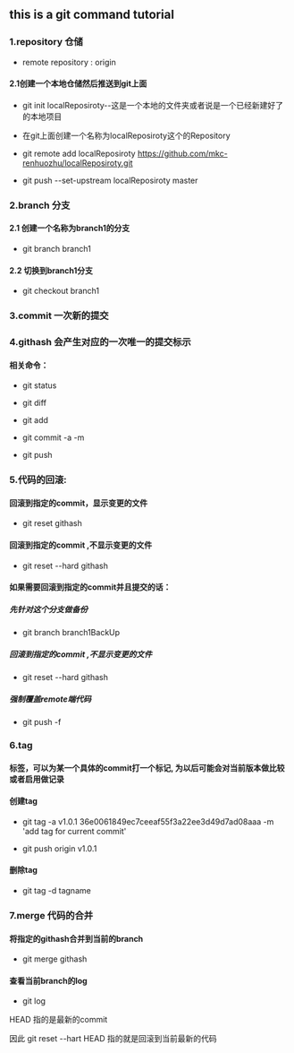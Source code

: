 ## this is a git command tutorial

### 1.repository  仓储

* remote repository : origin

#### 2.1创建一个本地仓储然后推送到git上面

* git init localReposiroty--这是一个本地的文件夹或者说是一个已经新建好了的本地项目

* 在git上面创建一个名称为localReposiroty这个的Repository

* git remote add localReposiroty https://github.com/mkc-renhuozhu/localReposiroty.git

* git push --set-upstream localReposiroty master

### 2.branch 分支

#### 2.1 创建一个名称为branch1的分支

* git branch branch1  

#### 2.2 切换到branch1分支

* git checkout branch1

### 3.commit  一次新的提交

### 4.githash   会产生对应的一次唯一的提交标示

#### 相关命令：

* git status

* git diff

* git add

* git commit -a -m

* git push

### 5.代码的回滚:

#### 回滚到指定的commit，显示变更的文件

* git reset  githash   

#### 回滚到指定的commit ,不显示变更的文件

* git reset --hard  githash   

#### 如果需要回滚到指定的commit并且提交的话：

##### 先针对这个分支做备份

* git branch branch1BackUp  

##### 回滚到指定的commit ,不显示变更的文件

* git reset --hard  githash   
 
##### 强制覆盖remote端代码

* git push -f  

### 6.tag

#### 标签，可以为某一个具体的commit打一个标记, 为以后可能会对当前版本做比较或者启用做记录

#### 创建tag

* git tag -a v1.0.1 36e0061849ec7ceeaf55f3a22ee3d49d7ad08aaa  -m 'add tag for current commit'

* git push origin v1.0.1

#### 删除tag

* git tag -d tagname 

### 7.merge  代码的合并

#### 将指定的githash合并到当前的branch

* git merge githash

#### 查看当前branch的log

* git log



HEAD 指的是最新的commit

因此  git reset --hart  HEAD  指的就是回滚到当前最新的代码